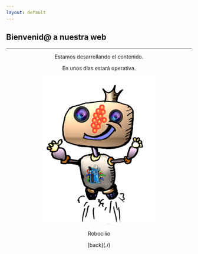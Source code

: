 ```yaml
---
layout: default
---
```


##  Bienvenid@ a nuestra web





* * *
<p align= "center" >
Estamos desarrollando el contenido.
  
</p>

<div align= "center" >
  
En unos días estará operativa.

</p>



<p align="center">
 
<img src="fotos/robocilio.png" title="Robocilio ratón" width="300" height="400">
<div align="center">Robocilio</div>
 
</p>
[back](./)
